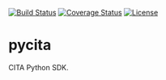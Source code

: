 [![Build Status](https://travis-ci.org/melonux/cita-sdk-python.svg?branch=dev)](https://travis-ci.org/melonux/cita-sdk-python)
[![Coverage Status](https://coveralls.io/repos/github/melonux/cita-sdk-python/badge.svg?branch=dev)](https://coveralls.io/github/melonux/cita-sdk-python?branch=dev)
[![License](https://img.shields.io/badge/License-Apache%202.0-blue.svg)](https://opensource.org/licenses/Apache-2.0)

# pycita

CITA Python SDK.